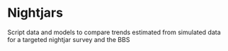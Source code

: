 # Nightjars
Script data and models to compare trends estimated from simulated data for a targeted nightjar survey and the BBS

